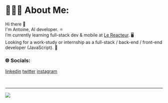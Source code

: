 # 👨🏻‍💻 About Me:
Hi there 👋
<br>
I'm Antoine, AI developer. ⚛️
<br>
I’m currently learning full-stack dev & mobile at [Le Reacteur](https://github.com/lereacteur). 🖥
<br>
Looking for a work-study or internship as a full-stack / back-end / front-end developer (JavaScript). 📱
<br>
### 🌐 Socials:
[linkedin](https://linkedin.com/in/antancelin) [twitter](https://x.com/antancelin) [instagram](https://instagram.com/antancelin)

<br>

---
[![](https://visitcount.itsvg.in/api?id=antancelin&icon=5&color=10)](https://visitcount.itsvg.in)

